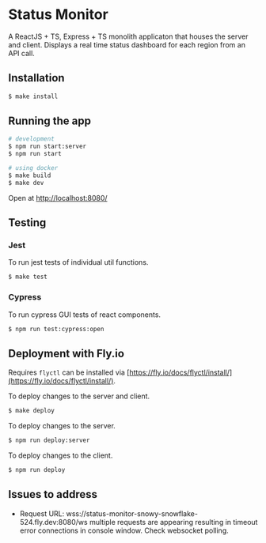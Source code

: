 # Status Monitor

A ReactJS + TS, Express + TS monolith applicaton that houses the server and client. Displays a real time status dashboard for each region from an API call. 

## Installation

```bash
$ make install
```

## Running the app

```bash
# development
$ npm run start:server
$ npm run start

# using docker
$ make build
$ make dev
```

Open at [http://localhost:8080/](http://localhost:8080/)

## Testing

### Jest

To run jest tests of individual util functions.
```bash
$ make test
```

### Cypress

To run cypress GUI tests of react components.
```bash
$ npm run test:cypress:open
```

## Deployment with Fly.io
Requires `flyctl` can be installed via [https://fly.io/docs/flyctl/install/](https://fly.io/docs/flyctl/install/).

To deploy changes to the server and client.
```bash
$ make deploy
```

To deploy changes to the server.
```bash
$ npm run deploy:server
```

To deploy changes to the client.
```bash
$ npm run deploy
```

## Issues to address
- Request URL: wss://status-monitor-snowy-snowflake-524.fly.dev:8080/ws multiple requests are appearing resulting in timeout error connections in console window. Check websocket polling.